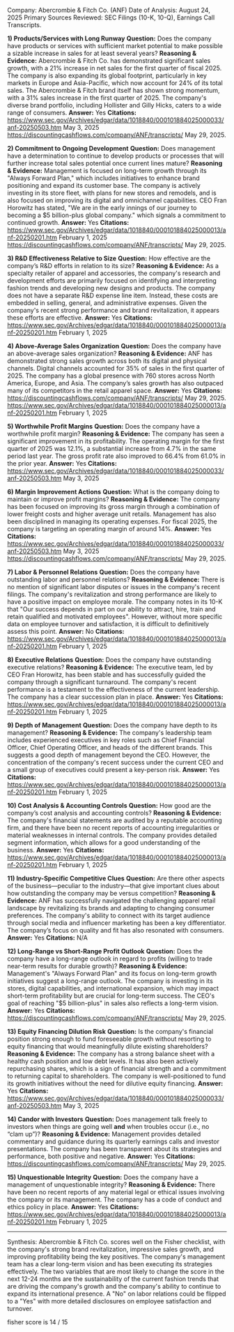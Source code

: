 Company: Abercrombie & Fitch Co. (ANF)
Date of Analysis: August 24, 2025
Primary Sources Reviewed: SEC Filings (10-K, 10-Q), Earnings Call Transcripts.

**1) Products/Services with Long Runway**
**Question:** Does the company have products or services with sufficient market potential to make possible a sizable increase in sales for at least several years?
**Reasoning & Evidence:** Abercrombie & Fitch Co. has demonstrated significant sales growth, with a 21% increase in net sales for the first quarter of fiscal 2025. The company is also expanding its global footprint, particularly in key markets in Europe and Asia-Pacific, which now account for 24% of its total sales. The Abercrombie & Fitch brand itself has shown strong momentum, with a 31% sales increase in the first quarter of 2025. The company's diverse brand portfolio, including Hollister and Gilly Hicks, caters to a wide range of consumers.
**Answer:** Yes
**Citations:**
 https://www.sec.gov/Archives/edgar/data/1018840/000101884025000033/anf-20250503.htm May 3, 2025
 https://discountingcashflows.com/company/ANF/transcripts/ May 29, 2025.

**2) Commitment to Ongoing Development**
**Question:** Does management have a determination to continue to develop products or processes that will further increase total sales potential once current lines mature?
**Reasoning & Evidence:** Management is focused on long-term growth through its "Always Forward Plan," which includes initiatives to enhance brand positioning and expand its customer base. The company is actively investing in its store fleet, with plans for new stores and remodels, and is also focused on improving its digital and omnichannel capabilities. CEO Fran Horowitz has stated, "We are in the early innings of our journey to becoming a $5 billion-plus global company." which signals a commitment to continued growth.
**Answer:** Yes
**Citations:**
 https://www.sec.gov/Archives/edgar/data/1018840/000101884025000013/anf-20250201.htm February 1, 2025
 https://discountingcashflows.com/company/ANF/transcripts/ May 29, 2025.

**3) R&D Effectiveness Relative to Size**
**Question:** How effective are the company’s R&D efforts in relation to its size?
**Reasoning & Evidence:** As a specialty retailer of apparel and accessories, the company's research and development efforts are primarily focused on identifying and interpreting fashion trends and developing new designs and products. The company does not have a separate R&D expense line item. Instead, these costs are embedded in selling, general, and administrative expenses. Given the company's recent strong performance and brand revitalization, it appears these efforts are effective.
**Answer:** Yes
**Citations:**
 https://www.sec.gov/Archives/edgar/data/1018840/000101884025000013/anf-20250201.htm February 1, 2025

**4) Above-Average Sales Organization**
**Question:** Does the company have an above-average sales organization?
**Reasoning & Evidence:** ANF has demonstrated strong sales growth across both its digital and physical channels. Digital channels accounted for 35% of sales in the first quarter of 2025. The company has a global presence with 760 stores across North America, Europe, and Asia. The company’s sales growth has also outpaced many of its competitors in the retail apparel space.
**Answer:** Yes
**Citations:**
 https://discountingcashflows.com/company/ANF/transcripts/ May 29, 2025.
 https://www.sec.gov/Archives/edgar/data/1018840/000101884025000013/anf-20250201.htm February 1, 2025

**5) Worthwhile Profit Margins**
**Question:** Does the company have a worthwhile profit margin?
**Reasoning & Evidence:** The company has seen a significant improvement in its profitability. The operating margin for the first quarter of 2025 was 12.1%, a substantial increase from 4.7% in the same period last year. The gross profit rate also improved to 66.4% from 61.0% in the prior year.
**Answer:** Yes
**Citations:**
 https://www.sec.gov/Archives/edgar/data/1018840/000101884025000033/anf-20250503.htm May 3, 2025

**6) Margin Improvement Actions**
**Question:** What is the company doing to maintain or improve profit margins?
**Reasoning & Evidence:** The company has been focused on improving its gross margin through a combination of lower freight costs and higher average unit retails. Management has also been disciplined in managing its operating expenses. For fiscal 2025, the company is targeting an operating margin of around 14%.
**Answer:** Yes
**Citations:**
 https://www.sec.gov/Archives/edgar/data/1018840/000101884025000033/anf-20250503.htm May 3, 2025
 https://discountingcashflows.com/company/ANF/transcripts/ May 29, 2025.

**7) Labor & Personnel Relations**
**Question:** Does the company have outstanding labor and personnel relations?
**Reasoning & Evidence:** There is no mention of significant labor disputes or issues in the company's recent filings. The company's revitalization and strong performance are likely to have a positive impact on employee morale. The company notes in its 10-K that "Our success depends in part on our ability to attract, hire, train and retain qualified and motivated employees". However, without more specific data on employee turnover and satisfaction, it is difficult to definitively assess this point.
**Answer:** No
**Citations:**
 https://www.sec.gov/Archives/edgar/data/1018840/000101884025000013/anf-20250201.htm February 1, 2025

**8) Executive Relations**
**Question:** Does the company have outstanding executive relations?
**Reasoning & Evidence:** The executive team, led by CEO Fran Horowitz, has been stable and has successfully guided the company through a significant turnaround. The company's recent performance is a testament to the effectiveness of the current leadership. The company has a clear succession plan in place.
**Answer:** Yes
**Citations:**
 https://www.sec.gov/Archives/edgar/data/1018840/000101884025000013/anf-20250201.htm February 1, 2025

**9) Depth of Management**
**Question:** Does the company have depth to its management?
**Reasoning & Evidence:** The company's leadership team includes experienced executives in key roles such as Chief Financial Officer, Chief Operating Officer, and heads of the different brands. This suggests a good depth of management beyond the CEO. However, the concentration of the company's recent success under the current CEO and a small group of executives could present a key-person risk.
**Answer:** Yes
**Citations:**
 https://www.sec.gov/Archives/edgar/data/1018840/000101884025000013/anf-20250201.htm February 1, 2025

**10) Cost Analysis & Accounting Controls**
**Question:** How good are the company’s cost analysis and accounting controls?
**Reasoning & Evidence:** The company's financial statements are audited by a reputable accounting firm, and there have been no recent reports of accounting irregularities or material weaknesses in internal controls. The company provides detailed segment information, which allows for a good understanding of the business.
**Answer:** Yes
**Citations:**
 https://www.sec.gov/Archives/edgar/data/1018840/000101884025000013/anf-20250201.htm February 1, 2025

**11) Industry-Specific Competitive Clues**
**Question:** Are there other aspects of the business—peculiar to the industry—that give important clues about how outstanding the company may be versus competition?
**Reasoning & Evidence:** ANF has successfully navigated the challenging apparel retail landscape by revitalizing its brands and adapting to changing consumer preferences. The company's ability to connect with its target audience through social media and influencer marketing has been a key differentiator. The company’s focus on quality and fit has also resonated with consumers.
**Answer:** Yes
**Citations:**
N/A

**12) Long-Range vs Short-Range Profit Outlook**
**Question:** Does the company have a long-range outlook in regard to profits (willing to trade near-term results for durable growth)?
**Reasoning & Evidence:** Management's "Always Forward Plan" and its focus on long-term growth initiatives suggest a long-range outlook. The company is investing in its stores, digital capabilities, and international expansion, which may impact short-term profitability but are crucial for long-term success. The CEO's goal of reaching "$5 billion-plus" in sales also reflects a long-term vision.
**Answer:** Yes
**Citations:**
 https://discountingcashflows.com/company/ANF/transcripts/ May 29, 2025.

**13) Equity Financing Dilution Risk**
**Question:** Is the company's financial position strong enough to fund foreseeable growth without resorting to equity financing that would meaningfully dilute existing shareholders?
**Reasoning & Evidence:** The company has a strong balance sheet with a healthy cash position and low debt levels. It has also been actively repurchasing shares, which is a sign of financial strength and a commitment to returning capital to shareholders. The company is well-positioned to fund its growth initiatives without the need for dilutive equity financing.
**Answer:** Yes
**Citations:**
 https://www.sec.gov/Archives/edgar/data/1018840/000101884025000033/anf-20250503.htm May 3, 2025

**14) Candor with Investors**
**Question:** Does management talk freely to investors when things are going well **and** when troubles occur (i.e., no “clam up”)?
**Reasoning & Evidence:** Management provides detailed commentary and guidance during its quarterly earnings calls and investor presentations. The company has been transparent about its strategies and performance, both positive and negative.
**Answer:** Yes
**Citations:**
 https://discountingcashflows.com/company/ANF/transcripts/ May 29, 2025.

**15) Unquestionable Integrity**
**Question:** Does the company have a management of unquestionable integrity?
**Reasoning & Evidence:** There have been no recent reports of any material legal or ethical issues involving the company or its management. The company has a code of conduct and ethics policy in place.
**Answer:** Yes
**Citations:**
 https://www.sec.gov/Archives/edgar/data/1018840/000101884025000013/anf-20250201.htm February 1, 2025

---
Synthesis: Abercrombie & Fitch Co. scores well on the Fisher checklist, with the company's strong brand revitalization, impressive sales growth, and improving profitability being the key positives. The company's management team has a clear long-term vision and has been executing its strategies effectively. The two variables that are most likely to change the score in the next 12-24 months are the sustainability of the current fashion trends that are driving the company's growth and the company's ability to continue to expand its international presence. A "No" on labor relations could be flipped to a "Yes" with more detailed disclosures on employee satisfaction and turnover.

fisher score is 14 / 15